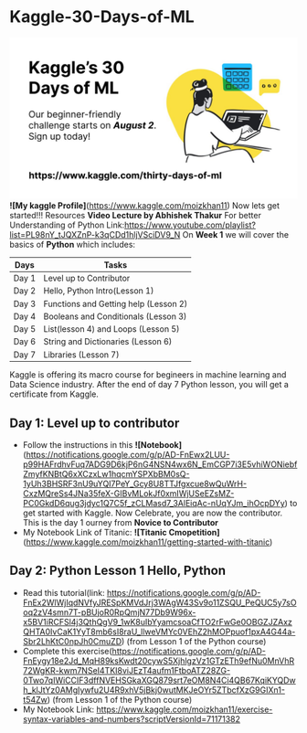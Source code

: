 # Kaggle-30-Days-of-ML
![GitHub Logo](/kaggle.jpg)
**![My kaggle Profile]**(https://www.kaggle.com/moizkhan11)
Now lets get started!!!
Resources **Video Lecture by Abhishek Thakur** For better Understanding of Python Link:https://www.youtube.com/playlist?list=PL98nY_tJQXZnP-k3qCDd1hljVSciDV9_N
On **Week 1** we will cover the basics of **Python** which includes:

**Days** | **Tasks**
------------ | -------------
Day 1 | Level up to Contributor
Day 2 | Hello, Python Intro(Lesson 1)
Day 3 | Functions and Getting help (Lesson 2)
Day 4 | Booleans and Conditionals (Lesson 3)
Day 5 | List(lesson 4) and Loops (Lesson 5)
Day 6 | String and Dictionaries (Lesson 6)
Day 7 | Libraries (Lesson 7)


Kaggle is offering its macro course for begineers in machine learning and Data Science industry. After the end of day 7 Python lesson, you will get a certificate from Kaggle.

## Day 1: Level up to contributor
* Follow the instructions in this **![Notebook]**(https://notifications.google.com/g/p/AD-FnEwx2LUU-p99HAFrdhvFuq7ADG9D6kjP6nG4NSN4wx6N_EmCGP7i3E5vhiWONiebfZmyfKNBtQ6xXCzxLw1hqcmYSPXbBM0sQ-1yUh3BHSRF3nU9uYQI7PeY_Gcy8U8TTJfgxcue8wQuWrH-CxzMQreSs4JNa35feX-GIBvMLokJf0xmIWjUSeEZsMZ-PC0GkdD6qug3jdyc1Q7C5f_zCLMasd7_3AlEiqAc-nUqYJm_ihOcpDYy) to get started with Kaggle. Now Celebrate, you are now the contributor. This is the day 1 ourney from **Novice to Contributor**
* My Notebook Link of Titanic: **![Titanic Cmopetition]**(https://www.kaggle.com/moizkhan11/getting-started-with-titanic)

## Day 2: Python Lesson 1 Hello, Python
* Read this tutorial(link: https://notifications.google.com/g/p/AD-FnEx2WlWjIqdNVfyJRESpKMVdJrj3WAgW43Sv9o11ZSQU_PeQUC5y7sOoq2zV4smn7T-pBUjoR0RpQmjN77Db9W96x-x5BV1iRCFSl4j3QthQgV9_1wK8uIbYyamcsoaCfTO2rFwGe0OBGZJZAxzQHTA0IvCaK1YyT8mb6sI8raU_llweVMYc0VEhZ2hMOPpuof1pxA4G44a-Sbr2LhKtC0npJh0CmuZD) (from Lesson 1 of the Python course)
* Complete this exercise(https://notifications.google.com/g/p/AD-FnEygy18e2Jd_MqH89ksKwdt20cywS5XjhlgzVz1GTzETh9efNu0MnVhR72WgKR-kwm7NSeI4TKI8viJEzT4aufm1FtboATZ28ZG-0Two7qIWiCCIF3dffNVEHSGkaXGQ879srt7eOM8N4Ci4QB67KqiKYQDwh_klJtYz0AMgIywfu2U4R9xhV5jBkj0wutMKJeOYr5ZTbcfXzG9GIXn1-t54Zw) (from Lesson 1 of the Python course)
* My Notebook Link: https://www.kaggle.com/moizkhan11/exercise-syntax-variables-and-numbers?scriptVersionId=71171382


